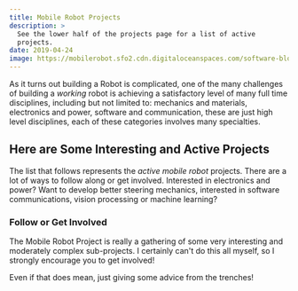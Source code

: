 ```yaml
---
title: Mobile Robot Projects
description: >
  See the lower half of the projects page for a list of active
  projects. 
date: 2019-04-24
image: https://mobilerobot.sfo2.cdn.digitaloceanspaces.com/software-block.png
---
```

As it turns out building a Robot is complicated, one of the many
challenges of building a _working_ robot is achieving a satisfactory
level of many full time disciplines, including but not limited to:
mechanics and materials, electronics and power, software and
communication, these are just high level disciplines, each of these
categories involves many specialties.
<!--more-->

## Here are Some Interesting and Active Projects

The list that follows represents the _active mobile robot_ projects.
There are a lot of ways to follow along or get involved.  Interested
in electronics and power?  Want to develop better steering mechanics,
interested in software communications, vision processing or machine
learning? 

### Follow or Get Involved

The Mobile Robot Project is really a gathering of some very
interesting and moderately complex sub-projects.  I certainly can't do
this all myself, so I strongly encourage you to get involved!

Even if that does mean, just giving some advice from the trenches!


